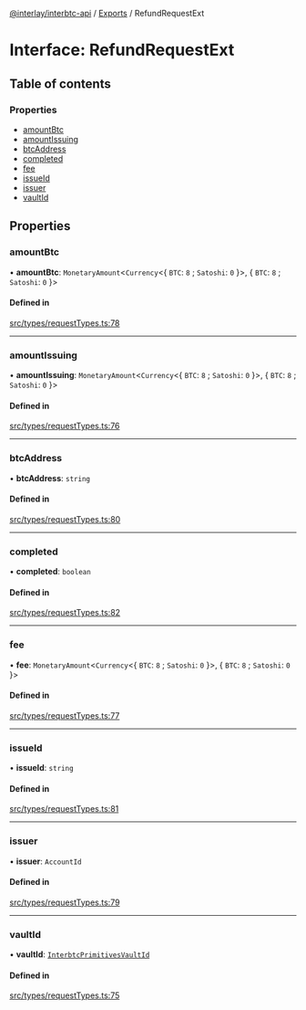 [@interlay/interbtc-api](/README.md) / [Exports](/modules.md) / RefundRequestExt

# Interface: RefundRequestExt

## Table of contents

### Properties

- [amountBtc](/interfaces/RefundRequestExt.md#amountbtc)
- [amountIssuing](/interfaces/RefundRequestExt.md#amountissuing)
- [btcAddress](/interfaces/RefundRequestExt.md#btcaddress)
- [completed](/interfaces/RefundRequestExt.md#completed)
- [fee](/interfaces/RefundRequestExt.md#fee)
- [issueId](/interfaces/RefundRequestExt.md#issueid)
- [issuer](/interfaces/RefundRequestExt.md#issuer)
- [vaultId](/interfaces/RefundRequestExt.md#vaultid)

## Properties

### <a id="amountbtc" name="amountbtc"></a> amountBtc

• **amountBtc**: `MonetaryAmount`<`Currency`<{ `BTC`: ``8`` ; `Satoshi`: ``0``  }\>, { `BTC`: ``8`` ; `Satoshi`: ``0``  }\>

#### Defined in

[src/types/requestTypes.ts:78](https://github.com/interlay/interbtc-api/blob/3ad80e9/src/types/requestTypes.ts#L78)

___

### <a id="amountissuing" name="amountissuing"></a> amountIssuing

• **amountIssuing**: `MonetaryAmount`<`Currency`<{ `BTC`: ``8`` ; `Satoshi`: ``0``  }\>, { `BTC`: ``8`` ; `Satoshi`: ``0``  }\>

#### Defined in

[src/types/requestTypes.ts:76](https://github.com/interlay/interbtc-api/blob/3ad80e9/src/types/requestTypes.ts#L76)

___

### <a id="btcaddress" name="btcaddress"></a> btcAddress

• **btcAddress**: `string`

#### Defined in

[src/types/requestTypes.ts:80](https://github.com/interlay/interbtc-api/blob/3ad80e9/src/types/requestTypes.ts#L80)

___

### <a id="completed" name="completed"></a> completed

• **completed**: `boolean`

#### Defined in

[src/types/requestTypes.ts:82](https://github.com/interlay/interbtc-api/blob/3ad80e9/src/types/requestTypes.ts#L82)

___

### <a id="fee" name="fee"></a> fee

• **fee**: `MonetaryAmount`<`Currency`<{ `BTC`: ``8`` ; `Satoshi`: ``0``  }\>, { `BTC`: ``8`` ; `Satoshi`: ``0``  }\>

#### Defined in

[src/types/requestTypes.ts:77](https://github.com/interlay/interbtc-api/blob/3ad80e9/src/types/requestTypes.ts#L77)

___

### <a id="issueid" name="issueid"></a> issueId

• **issueId**: `string`

#### Defined in

[src/types/requestTypes.ts:81](https://github.com/interlay/interbtc-api/blob/3ad80e9/src/types/requestTypes.ts#L81)

___

### <a id="issuer" name="issuer"></a> issuer

• **issuer**: `AccountId`

#### Defined in

[src/types/requestTypes.ts:79](https://github.com/interlay/interbtc-api/blob/3ad80e9/src/types/requestTypes.ts#L79)

___

### <a id="vaultid" name="vaultid"></a> vaultId

• **vaultId**: [`InterbtcPrimitivesVaultId`](/interfaces/InterbtcPrimitivesVaultId.md)

#### Defined in

[src/types/requestTypes.ts:75](https://github.com/interlay/interbtc-api/blob/3ad80e9/src/types/requestTypes.ts#L75)
